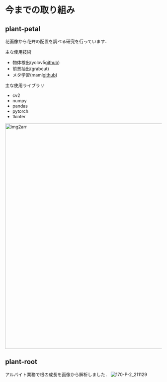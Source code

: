 # 今までの取り組み

## plant-petal
花画像から花弁の配置を調べる研究を行っています．  

主な使用技術
* 物体検出(yolov5[github](https://github.com/ultralytics/yolov5))
* 前景抽出(grabcut)
* メタ学習(maml[github](https://github.com/dragen1860/MAML-Pytorch))

主な使用ライブラリ
* cv2
* numpy
* pandas
* pytorch
* tkinter
<img width="726" alt="img2arr" src="https://user-images.githubusercontent.com/51512765/156853383-31f0c46c-6b6b-4cc8-a818-7a1280662b50.png">

## plant-root
アルバイト業務で根の成長を画像から解析しました．
![170-P-2_211129](https://user-images.githubusercontent.com/51512765/156854175-b6efd25f-1b30-4a1f-8c85-fd6d5680fe88.png)
<!--
**t-nakatani/t-nakatani** is a ✨ _special_ ✨ repository because its `README.md` (this file) appears on your GitHub profile.

Here are some ideas to get you started:

- 🔭 I’m currently working on ...
- 🌱 I’m currently learning ...
- 👯 I’m looking to collaborate on ...
- 🤔 I’m looking for help with ...
- 💬 Ask me about ...
- 📫 How to reach me: ...
- 😄 Pronouns: ...
- ⚡ Fun fact: ...
-->
